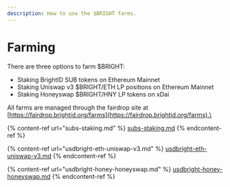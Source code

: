 ```yaml
---
description: How to use the $BRIGHT farms.
---
```


# Farming

There are three options to farm $BRIGHT:&#x20;

* Staking BrightID SUB tokens on Ethereum Mainnet
* Staking Uniswap v3 $BRIGHT/ETH LP positions on Ethereum Mainnet
* Staking Honeyswap $BRIGHT/HNY LP tokens on xDai

All farms are managed through the fairdrop site at [https://fairdrop.brightid.org/farms](https://fairdrop.brightid.org/farms).\


{% content-ref url="subs-staking.md" %}
[subs-staking.md](subs-staking.md)
{% endcontent-ref %}

{% content-ref url="usdbright-eth-uniswap-v3.md" %}
[usdbright-eth-uniswap-v3.md](usdbright-eth-uniswap-v3.md)
{% endcontent-ref %}

{% content-ref url="usdbright-honey-honeyswap.md" %}
[usdbright-honey-honeyswap.md](usdbright-honey-honeyswap.md)
{% endcontent-ref %}



